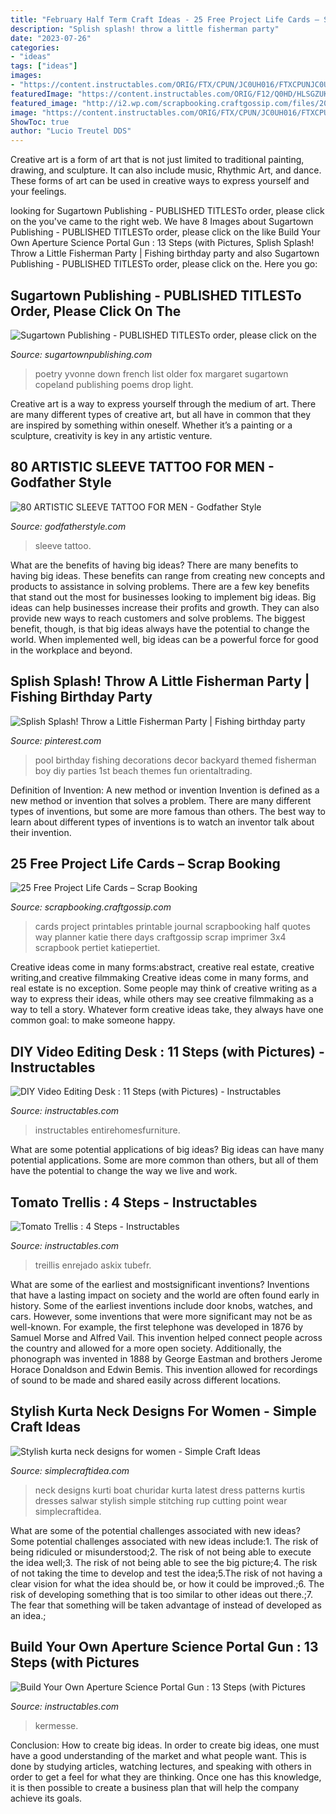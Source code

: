 ```yaml
---
title: "February Half Term Craft Ideas - 25 Free Project Life Cards – Scrap Booking"
description: "Splish splash! throw a little fisherman party"
date: "2023-07-26"
categories:
- "ideas"
tags: ["ideas"]
images:
- "https://content.instructables.com/ORIG/FTX/CPUN/JC0UH016/FTXCPUNJC0UH016.jpg?frame=1&amp;width=2100"
featuredImage: "https://content.instructables.com/ORIG/F12/Q0HD/HLSGZUKK/F12Q0HDHLSGZUKK.jpg?frame=1"
featured_image: "http://i2.wp.com/scrapbooking.craftgossip.com/files/2016/02/KPertiet_25FREE3x4PrintablesPREV-768x1024.jpg?fit=768%2C1024"
image: "https://content.instructables.com/ORIG/FTX/CPUN/JC0UH016/FTXCPUNJC0UH016.jpg?frame=1&amp;width=2100"
ShowToc: true
author: "Lucio Treutel DDS"
---
```



Creative art is a form of art that is not just limited to traditional painting, drawing, and sculpture. It can also include music, Rhythmic Art, and dance. These forms of art can be used in creative ways to express yourself and your feelings.

	

		
looking for Sugartown Publishing - PUBLISHED TITLESTo order, please click on the you've came to the right web. We have 8 Images about Sugartown Publishing - PUBLISHED TITLESTo order, please click on the like Build Your Own Aperture Science Portal Gun : 13 Steps (with Pictures, Splish Splash! Throw a Little Fisherman Party | Fishing birthday party and also Sugartown Publishing - PUBLISHED TITLESTo order, please click on the. Here you go:
		
    
## Sugartown Publishing - PUBLISHED TITLESTo Order, Please Click On The

<img loading=lazy src="http://sugartownpublishing.com/yahoo_site_admin/assets/images/1_Yvonne_Airporter.220160456_std.jpg" onerror="this.onerror=null;this.src='https://tse3.mm.bing.net/th?id=OIP.l7-Fm-7Q1VwVcublnQ6-SAAAAA&amp;pid=15.1';" alt="Sugartown Publishing - PUBLISHED TITLESTo order, please click on the">

_Source: sugartownpublishing.com_

>poetry yvonne down french list older fox margaret sugartown copeland publishing poems drop light. 

	

Creative art is a way to express yourself through the medium of art. There are many different types of creative art, but all have in common that they are inspired by something within oneself. Whether it’s a painting or a sculpture, creativity is key in any artistic venture.

    
## 80 ARTISTIC SLEEVE TATTOO FOR MEN - Godfather Style

<img loading=lazy src="http://godfatherstyle.com/wp-content/uploads/2016/02/Sleeve-tattoo-Ideas-4..jpg" onerror="this.onerror=null;this.src='https://tse3.mm.bing.net/th?id=OIP.sTCNR0DJG01Str-j-CVzqwHaOt&amp;pid=15.1';" alt="80 ARTISTIC SLEEVE TATTOO FOR MEN - Godfather Style">

_Source: godfatherstyle.com_

>sleeve tattoo. 

	

What are the benefits of having big ideas?
There are many benefits to having big ideas. These benefits can range from creating new concepts and products to assistance in solving problems. There are a few key benefits that stand out the most for businesses looking to implement big ideas. 
Big ideas can help businesses increase their profits and growth. They can also provide new ways to reach customers and solve problems. The biggest benefit, though, is that big ideas always have the potential to change the world. When implemented well, big ideas can be a powerful force for good in the workplace and beyond.

    
## Splish Splash! Throw A Little Fisherman Party | Fishing Birthday Party

<img loading=lazy src="https://i.pinimg.com/736x/0d/f3/54/0df354862cbfa12d303caf6c05be17d1--backyard-pool-parties-backyard-pools.jpg" onerror="this.onerror=null;this.src='https://tse4.mm.bing.net/th?id=OIP.Uue5NMDtNbcp75n2ytVQFQHaLH&amp;pid=15.1';" alt="Splish Splash! Throw a Little Fisherman Party | Fishing birthday party">

_Source: pinterest.com_

>pool birthday fishing decorations decor backyard themed fisherman boy diy parties 1st beach themes fun orientaltrading. 

	

Definition of Invention: A new method or invention
Invention is defined as a new method or invention that solves a problem. There are many different types of inventions, but some are more famous than others. The best way to learn about different types of inventions is to watch an inventor talk about their invention.

    
## 25 Free Project Life Cards – Scrap Booking

<img loading=lazy src="http://i2.wp.com/scrapbooking.craftgossip.com/files/2016/02/KPertiet_25FREE3x4PrintablesPREV-768x1024.jpg?fit=768%2C1024" onerror="this.onerror=null;this.src='https://tse4.mm.bing.net/th?id=OIP.ooZrU4SGhWZ2VGtcHs_5OgHaJ4&amp;pid=15.1';" alt="25 Free Project Life Cards – Scrap Booking">

_Source: scrapbooking.craftgossip.com_

>cards project printables printable journal scrapbooking half quotes way planner katie there days craftgossip scrap imprimer 3x4 scrapbook pertiet katiepertiet. 

	

Creative ideas come in many forms:abstract, creative real estate, creative writing,and creative filmmaking
Creative ideas come in many forms, and real estate is no exception. Some people may think of creative writing as a way to express their ideas, while others may see creative filmmaking as a way to tell a story. Whatever form creative ideas take, they always have one common goal: to make someone happy.

    
## DIY Video Editing Desk : 11 Steps (with Pictures) - Instructables

<img loading=lazy src="https://content.instructables.com/ORIG/FTX/CPUN/JC0UH016/FTXCPUNJC0UH016.jpg?frame=1&amp;width=2100" onerror="this.onerror=null;this.src='https://tse4.mm.bing.net/th?id=OIP.bHfcwZZ7ePUQ03CZ4XjabgHaGL&amp;pid=15.1';" alt="DIY Video Editing Desk : 11 Steps (with Pictures) - Instructables">

_Source: instructables.com_

>instructables entirehomesfurniture. 

	

What are some potential applications of big ideas?
Big ideas can have many potential applications. Some are more common than others, but all of them have the potential to change the way we live and work.

    
## Tomato Trellis : 4 Steps - Instructables

<img loading=lazy src="https://content.instructables.com/ORIG/F12/Q0HD/HLSGZUKK/F12Q0HDHLSGZUKK.jpg?frame=1" onerror="this.onerror=null;this.src='https://tse4.mm.bing.net/th?id=OIP.yINEhDvfc-fLmVPwL9C4YwHaLH&amp;pid=15.1';" alt="Tomato Trellis : 4 Steps - Instructables">

_Source: instructables.com_

>treillis enrejado askix tubefr. 

	

What are some of the earliest and mostsignificant inventions?
Inventions that have a lasting impact on society and the world are often found early in history. Some of the earliest inventions include door knobs, watches, and cars. However, some inventions that were more significant may not be as well-known. For example, the first telephone was developed in 1876 by Samuel Morse and Alfred Vail. This invention helped connect people across the country and allowed for a more open society. Additionally, the phonograph was invented in 1888 by George Eastman and brothers Jerome Horace Donaldson and Edwin Bemis. This invention allowed for recordings of sound to be made and shared easily across different locations.

    
## Stylish Kurta Neck Designs For Women - Simple Craft Ideas

<img loading=lazy src="https://simplecraftidea.com/wp-content/uploads/2017/12/neck-designs-13.jpg" onerror="this.onerror=null;this.src='https://tse3.mm.bing.net/th?id=OIP.5zB9yr59SirJPO6WE5FLhwHaLH&amp;pid=15.1';" alt="Stylish kurta neck designs for women - Simple Craft Ideas">

_Source: simplecraftidea.com_

>neck designs kurti boat churidar kurta latest dress patterns kurtis dresses salwar stylish simple stitching rup cutting point wear simplecraftidea. 

	

What are some of the potential challenges associated with new ideas?
Some potential challenges associated with new ideas include:1. The risk of being ridiculed or misunderstood;2. The risk of not being able to execute the idea well;3. The risk of not being able to see the big picture;4. The risk of not taking the time to develop and test the idea;5.The risk of not having a clear vision for what the idea should be, or how it could be improved.;6. The risk of developing something that is too similar to other ideas out there.;7. The fear that something will be taken advantage of instead of developed as an idea.;
    
## Build Your Own Aperture Science Portal Gun : 13 Steps (with Pictures

<img loading=lazy src="https://content.instructables.com/ORIG/F63/E7DG/GOW3ZA97/F63E7DGGOW3ZA97.jpg?frame=1&amp;width=2100" onerror="this.onerror=null;this.src='https://tse3.mm.bing.net/th?id=OIP.H_yhx23iHCYpQnqBlKsvQQHaFj&amp;pid=15.1';" alt="Build Your Own Aperture Science Portal Gun : 13 Steps (with Pictures">

_Source: instructables.com_

>kermesse. 

	

Conclusion: How to create big ideas.
In order to create big ideas, one must have a good understanding of the market and what people want. This is done by studying articles, watching lectures, and speaking with others in order to get a feel for what they are thinking. Once one has this knowledge, it is then possible to create a business plan that will help the company achieve its goals.

